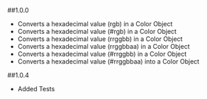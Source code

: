 ##1.0.0

- Converts a hexadecimal value (rgb) in a Color Object
- Converts a hexadecimal value (#rgb) in a Color Object
- Converts a hexadecimal value (rrggbb) in a Color Object
- Converts a hexadecimal value (rrggbbaa) in a Color Object
- Converts a hexadecimal value (#rrggbb) in a Color Object
- Converts a hexadecimal value (#rrggbbaa) into a Color Object

##1.0.4

- Added Tests

